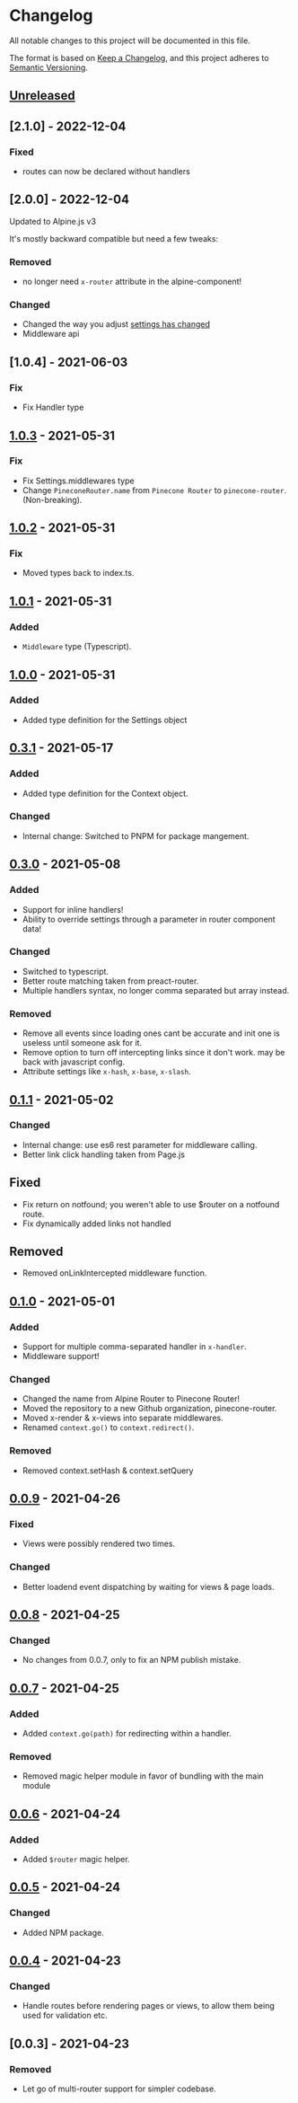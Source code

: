 # Changelog

All notable changes to this project will be documented in this file.

The format is based on [Keep a Changelog](https://keepachangelog.com/en/1.0.0/),
and this project adheres to [Semantic Versioning](https://semver.org/spec/v2.0.0.html).

## [Unreleased]
## [2.1.0] - 2022-12-04


### Fixed

-  routes can now be declared without handlers


## [2.0.0] - 2022-12-04

Updated to Alpine.js v3

It's mostly backward compatible but need a few tweaks:

### Removed

-   no longer need `x-router` attribute in the alpine-component!

### Changed

-   Changed the way you adjust [settings has changed](#settings)
-   Middleware api

## [1.0.4] - 2021-06-03

### Fix

-   Fix Handler type

## [1.0.3] - 2021-05-31

### Fix

-   Fix Settings.middlewares type
-   Change `PineconeRouter.name` from `Pinecone Router` to `pinecone-router`. (Non-breaking).

## [1.0.2] - 2021-05-31

### Fix

-   Moved types back to index.ts.

## [1.0.1] - 2021-05-31

### Added

-   `Middleware` type (Typescript).

## [1.0.0] - 2021-05-31

### Added

-   Added type definition for the Settings object

## [0.3.1] - 2021-05-17

### Added

-   Added type definition for the Context object.

### Changed

-   Internal change: Switched to PNPM for package mangement.

## [0.3.0] - 2021-05-08

### Added

-   Support for inline handlers!
-   Ability to override settings through a parameter in router component data!

### Changed

-   Switched to typescript.
-   Better route matching taken from preact-router.
-   Multiple handlers syntax, no longer comma separated but array instead.

### Removed

-   Remove all events since loading ones cant be accurate and init one is useless until someone ask for it.
-   Remove option to turn off intercepting links since it don't work. may be back with javascript config.
-   Attribute settings like `x-hash`, `x-base`, `x-slash`.

## [0.1.1] - 2021-05-02

### Changed

-   Internal change: use es6 rest parameter for middleware calling.
-   Better link click handling taken from Page.js

## Fixed

-   Fix return on notfound; you weren't able to use $router on a notfound route.
-   Fix dynamically added links not handled

## Removed

-   Removed onLinkIntercepted middleware function.

## [0.1.0] - 2021-05-01

### Added

-   Support for multiple comma-separated handler in `x-handler`.
-   Middleware support!

### Changed

-   Changed the name from Alpine Router to Pinecone Router!
-   Moved the repository to a new Github organization, pinecone-router.
-   Moved x-render & x-views into separate middlewares.
-   Renamed `context.go()` to `context.redirect()`.

### Removed

-   Removed context.setHash & context.setQuery

## [0.0.9] - 2021-04-26

### Fixed

-   Views were possibly rendered two times.

### Changed

-   Better loadend event dispatching by waiting for views & page loads.

## [0.0.8] - 2021-04-25

### Changed

-   No changes from 0.0.7, only to fix an NPM publish mistake.

## [0.0.7] - 2021-04-25

### Added

-   Added `context.go(path)` for redirecting within a handler.

### Removed

-   Removed magic helper module in favor of bundling with the main module

## [0.0.6] - 2021-04-24

### Added

-   Added `$router` magic helper.

## [0.0.5] - 2021-04-24

### Changed

-   Added NPM package.

## [0.0.4] - 2021-04-23

### Changed

-   Handle routes before rendering pages or views, to allow them being used for validation etc.

## [0.0.3] - 2021-04-23

### Removed

-   Let go of multi-router support for simpler codebase.

[unreleased]: https://github.com/pinecone-router/router/compare/0.3.1...HEAD
[0.0.4]: https://github.com/pinecone-router/router/compare/0.0.2...0.0.4
[0.0.5]: https://github.com/pinecone-router/router/compare/0.0.4...0.0.5
[0.0.6]: https://github.com/pinecone-router/router/compare/0.0.5..0.0.6
[0.0.7]: https://github.com/pinecone-router/router/compare/0.0.6..0.0.7
[0.0.8]: https://github.com/pinecone-router/router/compare/0.0.7..0.0.8
[0.0.9]: https://github.com/pinecone-router/router/compare/0.0.8..0.0.9
[0.1.0]: https://github.com/pinecone-router/router/compare/0.0.9..0.1.0
[0.1.1]: https://github.com/pinecone-router/router/compare/0.1.0..0.1.1
[0.1.2]: https://github.com/pinecone-router/router/compare/0.1.1..0.1.2
[0.3.0]: https://github.com/pinecone-router/router/compare/0.1.2..0.3.0
[0.3.1]: https://github.com/pinecone-router/router/compare/0.3.0..0.3.1
[1.0.0]: https://github.com/pinecone-router/router/compare/0.3.1..1.0.0
[1.0.1]: https://github.com/pinecone-router/router/compare/1.0.0..1.0.1
[1.0.2]: https://github.com/pinecone-router/router/compare/1.0.1..1.0.2
[1.0.3]: https://github.com/pinecone-router/router/compare/1.0.2..1.0.3

